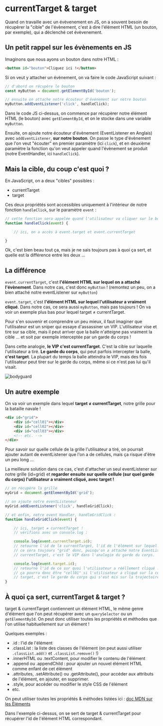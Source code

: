 # currentTarget & target

Quand on travaille avec un évèvenement en JS, on a souvent besoin de récupèrer la "cible" de l'évènement, c'est à dire l'élément HTML (un bouton, par exemple), qui a déclenché cet évèvenement.

## Un petit rappel sur les évènements en JS

Imaginons que nous ayons un bouton dans notre HTML :

```html
<button id="bouton">Cliquez ici !</button>
```

Si on veut y attacher un évènement, on va faire le code JavaScript suivant :

```javascript
// d'abord on récupère le bouton
const myButton = document.getElementById('bouton');

// ensuite on attache notre écouteur d'évènement sur notre bouton
myButton.addEventListener('click', handleClick);
```

Dans le code JS ci-dessus, on commence par récupèrer notre élément HTML (le bouton) avec `getElementById`, et on le stocke dans une variable `myButton`.

Ensuite, on ajoute notre écouteur d'évènement (EventListener en Anglais) avec `addEventListener`, **sur notre bouton**. On passe le type d'évènement que l'on veut "écouter" en premier paramètre (ici `click`), et en deuxième paramètre la fonction qu'on veut appeler quand l'évènement se produit (notre EventHandler, ici `handleClick`).

## Mais la cible, du coup c'est quoi ?

En JavaScript, on a deux "cibles" possibles :

- currentTarget
- target

Ces deux propriétés sont accessibles uniquement à l'intérieur de notre fonction `handleClick`, sur le paramètre `event` :

```javascript
// cette fonction sera appelée quand l'utilisateur va cliquer sur le bouton
function handleClick(event) {

    // ici, on a accès à event.target et event.currentTarget

}
```

Ok, c'est bien beau tout ça, mais je ne sais toujours pas à quoi ça sert, et quelle est la différence entre les deux ...

## La différence

`event.currentTarget`, c'est __l'élément HTML sur lequel on a attaché l'évènement__. Dans notre cas, c'est donc `myButton` ! (remontez un peu, on a bien attaché notre eventListener sur `myButton`)

`event.target`, c'est __l'élément HTML sur lequel l'utilisateur a vraiment cliqué__. Dans notre cas, ce sera aussi `myButton`, mais pas toujours ! On va voir un exemple plus bas pour lequel target ≠ currentTarget.

Pour s'en souvenir et comprendre un peu mieux, il faut imaginer que l'utilisateur est un sniper qui essaye d'assassiner un VIP. L'utilisateur vise et tire sur sa cible, mais il peut arriver que la balle n'atteigne pas vraiment la cible ... et soit par exemple interceptée par un garde du corps !

Dans cette analogie, **le VIP c'est currentTarget**. C'est la cible sur laquelle l'utilisateur a tiré.
**Le garde du corps**, qui peut parfois intercepter la balle, **c'est target**.
La plupart du temps la balle atteindra le VIP, mais des fois l'utilisateur peut tirer sur le garde du corps, même si ce n'est pas lui qu'il visait.

![bodyguard](https://user-images.githubusercontent.com/43950280/120458971-07e7a900-c398-11eb-9954-4a63abb25487.png)

## Un autre exemple

On va voir un exemple dans lequel **target ≠ currentTarget**, notre grille pour la bataille navale !

```html
<div id="grid">
    <div id="cell01"></div>
    <div id="cell02"></div>
    <div id="cell03"></div>
    <!-- etc. -->
</div>
```

Pour savoir sur quelle cellule de la grille l'utilisateur a tiré, on pourrait ajouter autant de eventListener que l'on a de cellules, mais ça risque d'être un peu long ...

La meilleure solution dans ce cas, c'est d'attacher un seul eventListener sur notre grille (id=grid) et **regarder ensuite sur quelle cellule (sur quel garde du corps) l'utilisateur a vraiment cliqué, avec target !**

```javascript
// on récupère la grille
myGrid = document.getElementById('grid');

// on ajoute notre eventListeneur
myGrid.addEventListener('click', handleGridClick);

// et enfin, notre event Handler, handleGridClick :
function handleGridClick(event) {

    // ici, target ≠ currentTarget !
    // vérifions avec un console.log :

    console.log(event.currentTarget.id); 
    // retourne l'id de la currentTarget, l'id de l'élément sur lequel on a attaché notre EventListener.
    // ce sera toujours "grid" donc, puisqu'on a attaché notre EventListener sur myGrid
    // currentTarget, c'est le VIP dans l'analogie du garde du corps.

    console.log(event.target.id);
    // retourne l'id de ce sur quoi l'utilisateur a rééllement cliqué !
    // ça pourra donc être "cell01" si l'utilisateur a cliqué sur la cellule 01, "cell02", "cell03", etc.
    // target, c'est le garde du corps qui s'est mis sur la trajectoire de la balle !
}
```

## À quoi ça sert, currentTarget & target ?

target & currentTarget contiennent un élément HTML, le même genre d'élément que l'on peut récupérer avec un `querySelector` ou un `getElementById`. On peut donc utiliser toutes les propriétés et méthodes que l'on utilise habituellement sur un élément !

Quelques exemples :

- .id : l'id de l'élément
- .classList : la liste des classes de l'élément (on peut aussi utiliser `.classList.add()` et `.classList.remove()` !)
- .innerHTML ou .textContent, pour modifier le contenu de l'élément
- .append ou .appendChild : pour ajouter un nouvel élément HTML comme enfant de cet élément
- .attributes, .setAttribute() ou .getAttribute(), pour accéder aux attributs de l'élément, en ajouter, en supprimer.
- .style, pour accéder ou modifier le style CSS de l'élément
- etc.

On peut utiliser toutes les propriétés & méthodes listées ici : [doc MDN sur les Éléments](https://developer.mozilla.org/fr/docs/Web/API/Element)

Dans l'exemple ci-dessus, on se sert de target & currentTarget pour récupérer l'id de l'élément HTML correspondant.
